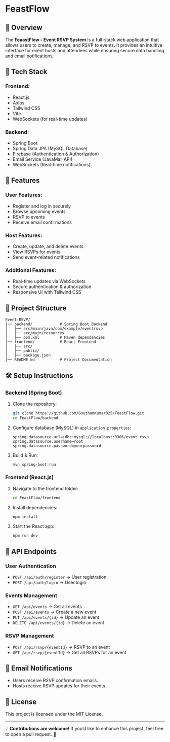 # FeastFlow

## 📌 Overview

The **FeaastFlow - Event RSVP System** is a full-stack web application that allows users to create, manage, and RSVP to events. It provides an intuitive interface for event hosts and attendees while ensuring secure data handling and email notifications.

## 🚀 Tech Stack

### Frontend:

- React.js
- Axios
- Tailwind CSS
- Vite
- WebSockets (for real-time updates)

### Backend:

- Spring Boot
- Spring Data JPA (MySQL Database)
- Firebase (Authentication & Authorization)
- Email Service (JavaMail API)
- WebSockets (Real-time notifications)

## 🎯 Features

### User Features:

- Register and log in securely
- Browse upcoming events
- RSVP to events
- Receive email confirmations

### Host Features:

- Create, update, and delete events
- View RSVPs for events
- Send event-related notifications

### Additional Features:

- Real-time updates via WebSockets
- Secure authentication & authorization
- Responsive UI with Tailwind CSS

## 📂 Project Structure

```
Event-RSVP/
│── backend/            # Spring Boot Backend
│   ├── src/main/java/com/example/eventrsvp
│   ├── src/main/resources
│   ├── pom.xml         # Maven dependencies
│── frontend/           # React Frontend
│   ├── src/
│   ├── public/
│   ├── package.json
│── README.md           # Project Documentation
```

## 🛠️ Setup Instructions

### Backend (Spring Boot)

1. Clone the repository:
   ```sh
   git clone https://github.com/GouthamKumar025/FeastFlow.git
   cd FeastFlow/backend
   ```
2. Configure database (MySQL) in `application.properties`:
   ```properties
   spring.datasource.url=jdbc:mysql://localhost:3306/event_rsvp
   spring.datasource.username=root
   spring.datasource.password=yourpassword
   ```
3. Build & Run:
   ```sh
   mvn spring-boot:run
   ```

### Frontend (React.js)

1. Navigate to the frontend folder:
   ```sh
   cd FeastFlow/frontend
   ```
2. Install dependencies:
   ```sh
   npm install
   ```
3. Start the React app:
   ```sh
   npm run dev
   ```

## 🔗 API Endpoints

### User Authentication

- `POST /api/auth/register` → User registration
- `POST /api/auth/login` → User login

### Events Management

- `GET /api/events` → Get all events
- `POST /api/events` → Create a new event
- `PUT /api/events/{id}` → Update an event
- `DELETE /api/events/{id}` → Delete an event

### RSVP Management

- `POST /api/rsvp/{eventId}` → RSVP to an event
- `GET /api/rsvp/{eventId}` → Get all RSVPs for an event

## 📧 Email Notifications

- Users receive RSVP confirmation emails.
- Hosts receive RSVP updates for their events.

## 📜 License

This project is licensed under the MIT License.

---

💡 **Contributions are welcome!** If you’d like to enhance this project, feel free to open a pull request. 🚀

